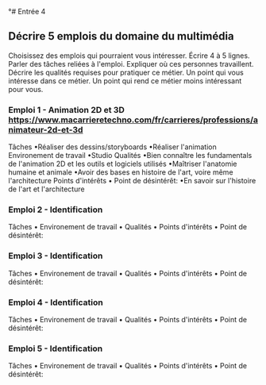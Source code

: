 ­­­­°# Entrée 4
## Décrire 5 emplois du domaine du multimédia
Choisissez des emplois qui pourraient vous intéresser. Écrire 4 à 5 lignes. Parler des tâches reliées à l'emploi. Expliquer où ces personnes travaillent. Décrire les qualités requises pour pratiquer ce métier. Un point qui vous intéresse dans ce métier. Un point qui rend ce métier moins intéressant pour vous.  

### Emploi 1 - Animation 2D et 3D https://www.macarrieretechno.com/fr/carrieres/professions/animateur-2d-et-3d
Tâches
•Réaliser des dessins/storyboards
•Réaliser l'animation
Environement de travail
•Studio
Qualités
•Bien connaître les fundamentals de l'animation 2D et les outils et logiciels utilisés
•Maîtriser l'anatomie humaine et animale
•Avoir des bases en histoire de l'art, voire même l'architecture
Points d'intérêts
•
Point de désintérêt: 
•En savoir sur l'histoire de l'art et l'architecture
### Emploi 2 - Identification
Tâches
•
Environement de travail
•
Qualités
•
Points d'intérêts
•
Point de désintérêt: 

### Emploi 3 - Identification
Tâches
•
Environement de travail
•
Qualités
•
Points d'intérêts
•
Point de désintérêt: 

### Emploi 4 - Identification
Tâches
•
Environement de travail
•
Qualités
•
Points d'intérêts
•
Point de désintérêt: 

### Emploi 5 - Identification
Tâches
•
Environement de travail
•
Qualités
•
Points d'intérêts
•
Point de désintérêt: 

